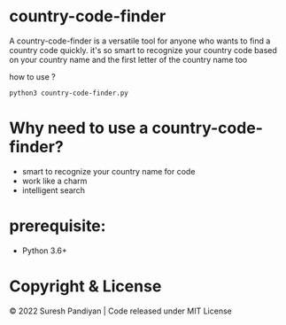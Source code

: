 # country-code-finder
A country-code-finder is a versatile tool for anyone who wants to find a country code quickly. it's so smart to recognize your country code based on your country name and the first letter of the country name too

how to use ?
```
python3 country-code-finder.py
```

# Why need to use a country-code-finder?
- smart to recognize your country name for code
- work like a charm 
- intelligent search

# prerequisite:
- Python 3.6+

# Copyright & License

© 2022 Suresh Pandiyan | 
Code released under MIT License
